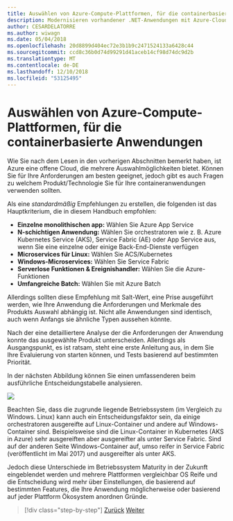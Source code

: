 ```yaml
---
title: Auswählen von Azure-Compute-Plattformen, für die containerbasierte Anwendungen
description: Modernisieren vorhandener .NET-Anwendungen mit Azure-Cloud und Windows-Containern | Auswählen von Azure-Compute-Plattformen, für die containerbasierte Anwendungen
author: CESARDELATORRE
ms.author: wiwagn
ms.date: 05/04/2018
ms.openlocfilehash: 20d8899d404ec72e3b1b9c2471524133a6428c44
ms.sourcegitcommit: ccd8c36b0d74d99291d41aceb14cf98d74dc9d2b
ms.translationtype: MT
ms.contentlocale: de-DE
ms.lasthandoff: 12/10/2018
ms.locfileid: "53125495"
---
```

# <a name="choosing-azure-compute-platforms-for-container-based-applications"></a>Auswählen von Azure-Compute-Plattformen, für die containerbasierte Anwendungen

Wie Sie nach dem Lesen in den vorherigen Abschnitten bemerkt haben, ist Azure eine offene Cloud, die mehrere Auswahlmöglichkeiten bietet. Können Sie für Ihre Anforderungen am besten geeignet, jedoch gibt es auch Fragen zu welchem Produkt/Technologie Sie für Ihre containeranwendungen verwenden sollten.

Als eine *standardmäßig* Empfehlungen zu erstellen, die folgenden ist das Hauptkriterium, die in diesem Handbuch empfohlen:

  - **Einzelne monolithischen app:** Wählen Sie Azure App Service
  - **N-schichtigen Anwendung:** Wählen Sie orchestratoren wie z. B. Azure Kubernetes Service (AKS), Service Fabric (AE) oder App Service aus, wenn Sie eine einzelne oder einige Back-End-Dienste verfügen
  - **Microservices für Linux:** Wählen Sie ACS/Kubernetes
  - **Windows-Microservices:** Wählen Sie Service Fabric
  - **Serverlose Funktionen & Ereignishandler:** Wählen Sie die Azure-Funktionen
  - **Umfangreiche Batch:** Wählen Sie mit Azure Batch

Allerdings sollten diese Empfehlung mit Salt-Wert, eine Prise ausgeführt werden, wie Ihre Anwendung die Anforderungen und Merkmale des Produkts Auswahl abhängig ist. Nicht alle Anwendungen sind identisch, auch wenn Anfangs sie ähnliche Typen aussehen könnte.

Nach der eine detailliertere Analyse der die Anforderungen der Anwendung konnte das ausgewählte Produkt unterscheiden. Allerdings als Ausgangspunkt, es ist ratsam, steht eine erste Anleitung aus, in dem Sie Ihre Evaluierung von starten können, und Tests basierend auf bestimmten Priorität.

In der nächsten Abbildung können Sie einen umfassenderen beim ausführliche Entscheidungstabelle analysieren.

![](./media/image8.5.png)

Beachten Sie, dass die zugrunde liegende Betriebssystem (im Vergleich zu Windows. Linux) kann auch ein Entscheidungsfaktor sein, da einige orchestratoren ausgereifte auf Linux-Container und andere auf Windows-Container sind. Beispielsweise sind die Linux-Container in Kubernetes (AKS in Azure) sehr ausgereiften aber ausgereifter als unter Service Fabric. Sind auf der anderen Seite Windows-Container auf, umso reifer in Service Fabric (veröffentlicht im Mai 2017) und ausgereifter als unter AKS.

Jedoch diese Unterschiede im Betriebssystem Maturity in der Zukunft eingeblendet werden und mehrere Plattformen vergleichbar OS Reife und die Entscheidung wird mehr über Einstellungen, die basierend auf bestimmten Features, die Ihre Anwendung möglicherweise oder basierend auf jeder Plattform Ökosystem anordnen Gründe.

>[!div class="step-by-step"]
>[Zurück](when-to-deploy-windows-containers-to-azure-container-service-kubernetes.md)
>[Weiter](build-resilient-services-ready-for-the-cloud-embrace-transient-failures-in-the-cloud.md)